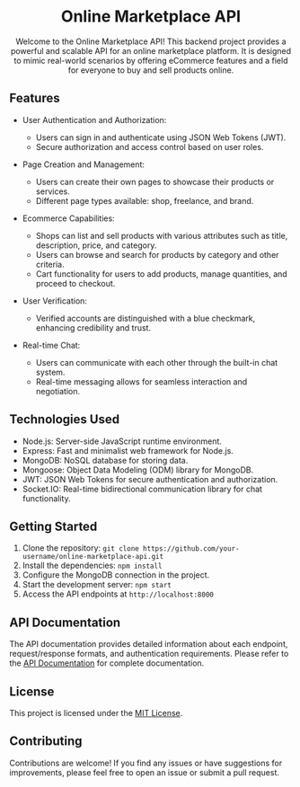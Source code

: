 <h1 align="center">Online Marketplace API</h1>



<p align="center">
  Welcome to the Online Marketplace API! This backend project provides a powerful and scalable API for an online marketplace platform. It is designed to mimic real-world scenarios by offering eCommerce features and a field for everyone to buy and sell products online.
</p>

## Features

- User Authentication and Authorization:
  - Users can sign in and authenticate using JSON Web Tokens (JWT).
  - Secure authorization and access control based on user roles.

- Page Creation and Management:
  - Users can create their own pages to showcase their products or services.
  - Different page types available: shop, freelance, and brand.

- Ecommerce Capabilities:
  - Shops can list and sell products with various attributes such as title, description, price, and category.
  - Users can browse and search for products by category and other criteria.
  - Cart functionality for users to add products, manage quantities, and proceed to checkout.

- User Verification:
  - Verified accounts are distinguished with a blue checkmark, enhancing credibility and trust.

- Real-time Chat:
  - Users can communicate with each other through the built-in chat system.
  - Real-time messaging allows for seamless interaction and negotiation.

## Technologies Used

- Node.js: Server-side JavaScript runtime environment.
- Express: Fast and minimalist web framework for Node.js.
- MongoDB: NoSQL database for storing data.
- Mongoose: Object Data Modeling (ODM) library for MongoDB.
- JWT: JSON Web Tokens for secure authentication and authorization.
- Socket.IO: Real-time bidirectional communication library for chat functionality.

## Getting Started

1. Clone the repository: `git clone https://github.com/your-username/online-marketplace-api.git`
2. Install the dependencies: `npm install`
3. Configure the MongoDB connection in the project.
4. Start the development server: `npm start`
5. Access the API endpoints at `http://localhost:8000`

## API Documentation

The API documentation provides detailed information about each endpoint, request/response formats, and authentication requirements. Please refer to the [API Documentation](api-docs.md) for complete documentation.

## License

This project is licensed under the [MIT License](LICENSE).

## Contributing

Contributions are welcome! If you find any issues or have suggestions for improvements, please feel free to open an issue or submit a pull request.


